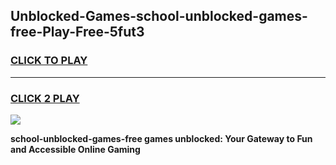 
## Unblocked-Games-school-unblocked-games-free-Play-Free-5fut3
<h3>
<a href="https://premium76.site?title=school-unblocked-games-free&ref=17A">CLICK TO PLAY</a></h3>
<hr>

<h3>
<a href="https://premium76.site?title=school-unblocked-games-free&ref=17A">CLICK 2 PLAY</a>
  
</h3>

<a href="https://premium76.site?title=school-unblocked-games-free&ref=17A"><img src="https://clearcache.store/games.png"></a>


**school-unblocked-games-free games unblocked: Your Gateway to Fun and Accessible Online Gaming**

